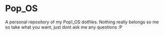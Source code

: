 # Pop_OS
A personal repository of my Pop!_OS dotfiles. Nothing really belongs so me so take what you want, just dont ask me any questions :P
